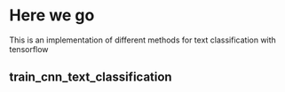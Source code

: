# Here we go
This is an implementation of different methods for text classification with tensorflow  
## train_cnn_text_classification
